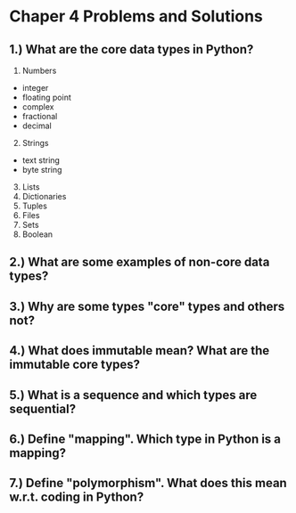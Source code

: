 # Chaper 4 Problems and Solutions
## 1.)  What are the core data types in Python?
1. Numbers
 * integer
 * floating point
 * complex
 * fractional
 * decimal
2. Strings
 * text string
 * byte string
3. Lists
4. Dictionaries
5. Tuples
6. Files
7. Sets
8. Boolean

## 2.)  What are some examples of non-core data types?

## 3.)  Why are some types "core" types and others not?

## 4.)  What does immutable mean?  What are the immutable core types?

## 5.)  What is a sequence and which types are sequential?

## 6.)  Define "mapping".  Which type in Python is a mapping?

## 7.)  Define "polymorphism".  What does this mean w.r.t. coding in Python?
